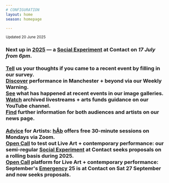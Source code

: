 ```yaml
---
# CONFIGURATION
layout: home
season: homepage

---
```

<small>Updated 20 June 2025</small>        
### Next up in [2025](/current/2025) — a [Social Experiment](/socialexperiment) at Contact on *17 July from 6pm*.<br><br><a href="https://www.illuminate-data.org.uk/survey/gnwmcx" target="_blank">Tell</a> us your thoughts if you came to a recent event by filling in our survey.<br><a href="https://wordofwarning.posthaven.com" target="_blank">Discover</a> performance in Manchester + beyond via our Weekly Warning.<br>[See](/galleries) what has happened at recent events in our image galleries.<br><a href="https://youtube.com/@warnmcr" target="_blank">Watch</a> archived livestreams + arts funds guidance on our YouTube channel.<br>[Find](/news) further information for both audiences and artists on our news page.<br><br>[Advice](/hab/advice) for Artists: [hÅb](/hab) offers free 30-minute sessions on Mondays via Zoom.<br><a href="https://socialexperiment.posthaven.com" target="_blank">Open Call</a> to test out Live Art + contemporary performance: our semi-regular [Social Experiment](/socialexperiment) at Contact seeks proposals on a rolling basis during 2025.<br><a href="https://emergencymcr.posthaven.com" target="_blank">Open Call</a> platform for Live Art + contemporary performance: September's [Emergency](/hab/emergency) 25 is at Contact on Sat 27 September and now seeks proposals.
